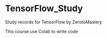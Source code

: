 # TensorFlow_Study
Study records for TensorFlow by ZerotoMastery

This course use Colab to write code
